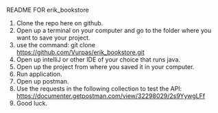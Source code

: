 README FOR erik_bookstore

1. Clone the repo here on github.
2. Open up a terminal on your computer and go to the folder where you want to save your project.
3. use the command: git clone https://github.com/Vurpas/erik_bookstore.git
4. Open up intelliJ or other IDE of your choice that runs java.
5. Open up the project from where you saved it in your computer.
6. Run application.
7. Open up postman.
8. Use the requests in the following collection to test the API: https://documenter.getpostman.com/view/32298029/2s9YywgLFf
9. Good luck.
